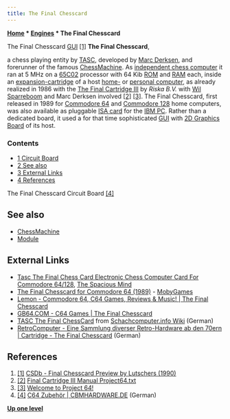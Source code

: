 ```yaml
---
title: The Final Chesscard
---
```

**[Home](Home "Home") \* [Engines](Engines "Engines") \* The Final Chesscard**



 [](http://csdb.dk/release/?id=36932) The Final Chesscard [GUI](GUI "GUI") <a id="cite-note-1" href="#cite-ref-1">[1]</a> 
**The Final Chesscard**,  

a chess playing entity by [TASC](TASC "TASC"), developed by [Marc Derksen](Marc_Derksen "Marc Derksen"), and forerunner of the famous [ChessMachine](ChessMachine "ChessMachine"). As [independent chess computer](Dedicated_Chess_Computers "Dedicated Chess Computers") it ran at 5 MHz on a [65C02](6502 "6502") processor with 64 Kib [ROM](Memory#ROM "Memory") and [RAM](Memory#RAM "Memory") each, inside an [expansion-cartridge](https://en.wikipedia.org/wiki/ROM_cartridge) of a host [home-](https://en.wikipedia.org/wiki/Home_computer) or [personal computer](https://en.wikipedia.org/wiki/Personal_computer), as already realized in 1986 with the [The Final Cartridge III](https://en.wikipedia.org/wiki/The_Final_Cartridge_III) by *Riska B.V.* with [Wil Sparreboom](Wil_Sparreboom "Wil Sparreboom") and Marc Derksen involved <a id="cite-note-2" href="#cite-ref-2">[2]</a> <a id="cite-note-3" href="#cite-ref-3">[3]</a>. The Final Chesscard, first released in 1989 for [Commodore 64](Commodore_64 "Commodore 64") and [Commodore 128](Commodore_128 "Commodore 128") home computers, was also available as pluggable [ISA card](https://en.wikipedia.org/wiki/Industry_Standard_Architecture) for the [IBM PC](IBM_PC "IBM PC"). Rather than a dedicated board, it used a for that time sophisticated [GUI](GUI "GUI") with [2D Graphics Board](2D_Graphics_Board "2D Graphics Board") of its host. 



### Contents


* [1 Circuit Board](#circuit-board)
* [2 See also](#see-also)
* [3 External Links](#external-links)
* [4 References](#references)






 [](http://www.cbmhardware.de/misc/fc_pcb.jpg) 
The Final Chesscard Circuit Board <a id="cite-note-4" href="#cite-ref-4">[4]</a>



## See also


* [ChessMachine](ChessMachine "ChessMachine")
* [Module](Module "Module")


## External Links


* [Tasc The Final Chess Card Electronic Chess Computer Card For Commodore 64/128](http://www.spacious-mind.com/html/the_final_chess_card_for_commo.html), [The Spacious Mind](The_Spacious_Mind "The Spacious Mind")
* [The Final Chesscard for Commodore 64 (1989)](http://www.mobygames.com/game/final-chesscard) - [MobyGames](https://en.wikipedia.org/wiki/MobyGames)
* [Lemon - Commodore 64, C64 Games, Reviews & Music! | The Final Chesscard](http://www.lemon64.com/?mainurl=http%3A//www.lemon64.com/games/details.php%3FID%3D3805)
* [GB64.COM - C64 Games | The Final Chesscard](http://www.gb64.com/game.php?id=2731)
* [TASC The Final ChessCard](https://www.schach-computer.info/wiki/index.php?title=Tasc_The_Final_ChessCard) from [Schachcomputer.info Wiki](http://www.schach-computer.info/wiki/index.php/Hauptseite_En) (German)
* [RetroComputer - Eine Sammlung diverser Retro-Hardware ab den 70ern | Cartridge - The Final Chesscard](http://retrocomputer.umbrellanet.info/index.php?inhalt=details&marke=Commodore&id=50) (German)


## References


1. <a id="cite-ref-1" href="#cite-note-1">[1]</a> [CSDb - Final Chesscard Preview by Lutschers (1990)](http://csdb.dk/release/?id=36932)
2. <a id="cite-ref-2" href="#cite-note-2">[2]</a> [Final Cartridge III Manual Project64.txt](http://ar.c64.org/wiki/Final_Cartridge_III_Manual_Project64.txt)
3. <a id="cite-ref-3" href="#cite-note-3">[3]</a> [Welcome to Project 64!](http://project64.ath.cx/hw/fc310.txt)
4. <a id="cite-ref-4" href="#cite-note-4">[4]</a> [C64 Zubehör | CBMHARDWARE.DE](http://www.cbmhardware.de/misc/c64parts.php) (German)

**[Up one level](Engines "Engines")**







 
